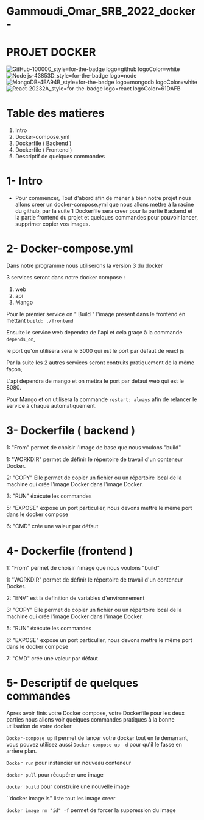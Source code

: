# Gammoudi_Omar_SRB_2022_docker-

# PROJET DOCKER 

![GitHub-100000_style=for-the-badge logo=github logoColor=white](https://user-images.githubusercontent.com/99410166/154858370-0739f689-ae73-4c57-8d3a-58a7aa6d0506.png)
![Node js-43853D_style=for-the-badge logo=node](https://user-images.githubusercontent.com/99410166/154858418-06e9ea04-3c62-4188-be13-4b9279e39fbe.png)
![MongoDB-4EA94B_style=for-the-badge logo=mongodb logoColor=white](https://user-images.githubusercontent.com/99410166/154858638-e90f7eba-7152-4e31-a813-d2b4c7ccc3e8.png)
![React-20232A_style=for-the-badge logo=react logoColor=61DAFB](https://user-images.githubusercontent.com/99410166/154858435-2d98544a-f3c8-41e7-ba7d-d4738a3f7f3f.png)

# Table des matieres
1) Intro
2) Docker-compose.yml
3) Dockerfile ( Backend )
4) Dockerfile ( Frontend )
5) Descriptif de quelques commandes 




# 1- Intro

- Pour commencer,
    Tout d'abord afin de mener à bien notre projet nous allons creer un docker-compose.yml que nous allons mettre à la racine du github, par la suite 1 Dockerfile sera creer         pour la partie Backend et la partie frontend du projet et quelques commandes pour pouvoir lancer, supprimer copier vos images.


# 2- Docker-compose.yml

Dans notre programme nous utiliserons la version 3 du docker 

3 services seront dans notre docker compose :
  1) web
  2) api
  3) Mango

Pour le premier service on " Build " l'image present dans le frontend en mettant ``build: ./frontend`` 

Ensuite le service web dependra de l'api et cela graçe à la commande ``depends_on``, 

le port qu'on utilisera sera le 3000 qui est le port par defaut de react js 

Par la suite les 2 autres services seront contruits pratiquement de la même façon, 

L'api dependra de mango et on mettra le port par defaut web qui est le 8080.

Pour Mango et on utilisera la commande ``restart: always`` afin de relancer le service à chaque automatiquement.

# 3- Dockerfile ( backend ) 

1:  "From" permet de choisir l'image de base que nous voulons "build"

1: "WORKDIR" permet de définir le répertoire de travail d'un conteneur Docker.

2: "COPY" Elle permet de copier un fichier ou un répertoire local de la machine qui crée l'image Docker dans l'image Docker.

3: "RUN" éxécute les commandes

5: "EXPOSE" expose un port particulier, nous devons mettre le même port dans le docker compose

6: "CMD" crée une valeur par défaut

# 4- Dockerfile (frontend )

1:  "From" permet de choisir l'image que nous voulons "build"

1: "WORKDIR" permet de définir le répertoire de travail d'un conteneur Docker.

2: "ENV" est la definition de variables d'environnement

3: "COPY" Elle permet de copier un fichier ou un répertoire local de la machine qui crée l'image Docker dans l'image Docker.

5: "RUN" éxécute les commandes

6: "EXPOSE" expose un port particulier, nous devons mettre le même port dans le docker compose

7: "CMD" crée une valeur par défaut

# 5- Descriptif de quelques commandes

Apres avoir finis votre Docker compose, votre Dockerfile pour les deux parties nous allons voir quelques commandes pratiques à la bonne utilisation de votre docker 

``Docker-compose up`` il permet de lancer votre docker tout en le demarrant, vous pouvez utilisez aussi ``Docker-compose up -d`` pour qu'il le fasse en arriere plan.

``Docker run`` pour instancier un nouveau conteneur

``docker pull`` pour récupérer une image

``docker build`` pour construire une nouvelle image

``docker image ls" liste tout les image creer

``docker image rm "id" -f`` permet de forcer la suppression du image




